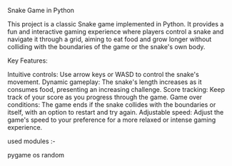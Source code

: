 Snake Game in Python

This project is a classic Snake game implemented in Python. It provides a fun and interactive gaming experience where players control a snake and navigate it through a grid, aiming to eat food and grow longer without colliding with the boundaries of the game or the snake's own body.

Key Features:

Intuitive controls: Use arrow keys or WASD to control the snake's movement.
Dynamic gameplay: The snake's length increases as it consumes food, presenting an increasing challenge.
Score tracking: Keep track of your score as you progress through the game.
Game over conditions: The game ends if the snake collides with the boundaries or itself, with an option to restart and try again.
Adjustable speed: Adjust the game's speed to your preference for a more relaxed or intense gaming experience.

used modules :-

pygame
os
random
